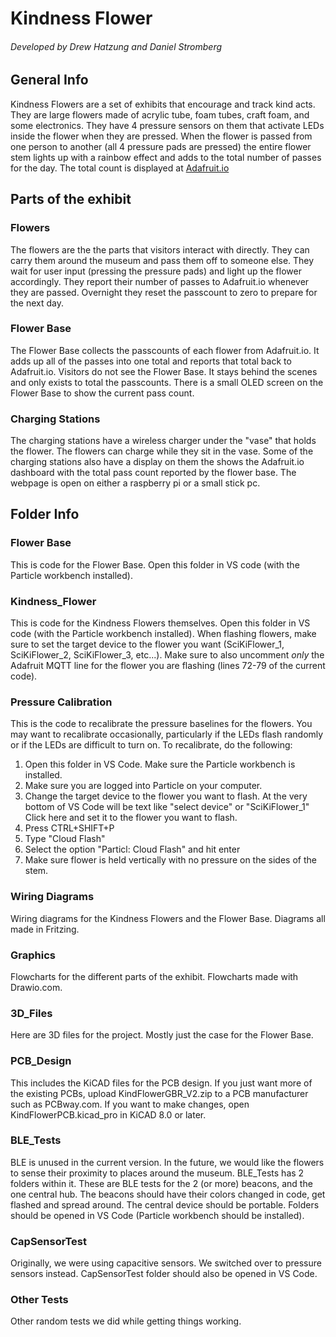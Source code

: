 # Kindness Flower
###### Developed by Drew Hatzung and Daniel Stromberg


## General Info
Kindness Flowers are a set of exhibits that encourage and track kind acts. They are large flowers made of acrylic tube, foam tubes, craft foam, and some electronics. They have 4 pressure sensors on them that activate LEDs inside the flower when they are pressed. When the flower is passed from one person to another (all 4 pressure pads are pressed) the entire flower stem lights up with a rainbow effect and adds to the total number of passes for the day. The total count is displayed at [Adafruit.io](https://io.adafruit.com/explora_exhibits/dashboards/kindnesskount)

## Parts of the exhibit

### Flowers
The flowers are the the parts that visitors interact with directly. They can carry them around the museum and pass them off to someone else. They wait for user input (pressing the pressure pads) and light up the flower accordingly. They report their number of passes to Adafruit.io whenever they are passed. Overnight they reset the passcount to zero to prepare for the next day.

### Flower Base
The Flower Base collects the passcounts of each flower from Adafruit.io. It adds up all of the passes into one total and reports that total back to Adafruit.io. Visitors do not see the Flower Base. It stays behind the scenes and only exists to total the passcounts. There is a small OLED screen on the Flower Base to show the current pass count.

### Charging Stations
The charging stations have a wireless charger under the "vase" that holds the flower. The flowers can charge while they sit in the vase. Some of the charging stations also have a display on them the shows the Adafruit.io dashboard with the total pass count reported by the flower base. The webpage is open on either a raspberry pi or a small stick pc.




## Folder Info

### Flower Base
This is code for the Flower Base. Open this folder in VS code (with the Particle workbench installed).

### Kindness_Flower
This is code for the Kindness Flowers themselves. Open this folder in VS code (with the Particle workbench installed). When flashing flowers, make sure to set the target device to the flower you want (SciKiFlower_1, SciKiFlower_2, SciKiFlower_3, etc...). Make sure to also uncomment *only* the Adafruit MQTT line for the flower you are flashing (lines 72-79 of the current code).

### Pressure Calibration
This is the code to recalibrate the pressure baselines for the flowers. You may want to recalibrate occasionally, particularly if the LEDs flash randomly or if the LEDs are difficult to turn on. To recalibrate, do the following:
   1. Open this folder in VS Code. Make sure the Particle workbench is installed.
   2. Make sure you are logged into Particle on your computer.
   3. Change the target device to the flower you want to flash. At the very bottom of VS Code will be text like "select device" or "SciKiFlower_1" Click here and set it to the flower you want to flash.
   4. Press CTRL+SHIFT+P
   5. Type "Cloud Flash"
   6. Select the option "Particl: Cloud Flash" and hit enter
   7. Make sure flower is held vertically with no pressure on the sides of the stem.

### Wiring Diagrams
Wiring diagrams for the Kindness Flowers and the Flower Base. Diagrams all made in Fritzing. 

### Graphics
Flowcharts for the different parts of the exhibit. Flowcharts made with Drawio.com.

### 3D_Files
Here are 3D files for the project. Mostly just the case for the Flower Base.

### PCB_Design
This includes the KiCAD files for the PCB design. If you just want more of the existing PCBs, upload KindFlowerGBR_V2.zip to a PCB manufacturer such as PCBway.com. If you want to make changes, open KindFlowerPCB.kicad_pro in KiCAD 8.0 or later. 

### BLE_Tests
BLE is unused in the current version. In the future, we would like the flowers to sense their proximity to places around the museum. BLE_Tests has 2 folders within it. These are BLE tests for the 2 (or more) beacons, and the one central hub. The beacons should have their colors changed in code, get flashed and spread around. The central device should be portable. Folders should be opened in VS Code (Particle workbench should be installed). 

### CapSensorTest
Originally, we were using capacitive sensors. We switched over to pressure sensors instead. CapSensorTest folder should also be opened in VS Code.

### Other Tests
Other random tests we did while getting things working.
